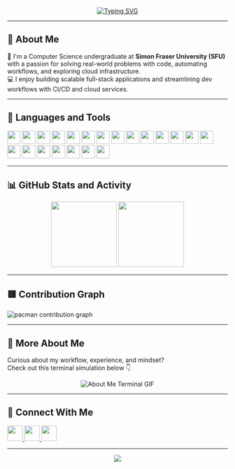 <div align="center">
<a href="https://git.io/typing-svg">
  <img src="https://readme-typing-svg.herokuapp.com?font=Fira+Code&pause=1000&background=FFFFFF00&center=true&vCenter=true&width=435&lines=Hi%2C+I'm+Krish+Bedi;Software+Engineer+%7C+Cloud+Enthusiast;Always+Learning%2C+Always+Building" alt="Typing SVG" /></a>
</div>

---

## 🚀 About Me

🔧 I'm a Computer Science undergraduate at **Simon Fraser University (SFU)** with a passion for solving real-world problems with code, automating workflows, and exploring cloud infrastructure.  
💻 I enjoy building scalable full-stack applications and streamlining dev workflows with CI/CD and cloud services.

---

## 🧰 Languages and Tools

<div align="left">
  <img src="https://cdn.jsdelivr.net/gh/devicons/devicon/icons/javascript/javascript-original.svg" height="30" />
  <img src="https://cdn.jsdelivr.net/gh/devicons/devicon/icons/typescript/typescript-original.svg" height="30" />
  <img src="https://cdn.jsdelivr.net/gh/devicons/devicon/icons/react/react-original.svg" height="30" />
  <img src="https://cdn.jsdelivr.net/gh/devicons/devicon/icons/html5/html5-original.svg" height="30" />
  <img src="https://cdn.jsdelivr.net/gh/devicons/devicon/icons/css3/css3-original.svg" height="30" />
  <img src="https://cdn.jsdelivr.net/gh/devicons/devicon/icons/python/python-original.svg" height="30" />
  <img src="https://cdn.jsdelivr.net/gh/devicons/devicon/icons/csharp/csharp-original.svg" height="30" />
  <img src="https://cdn.jsdelivr.net/gh/devicons/devicon/icons/ansible/ansible-original.svg" height="30" />
  <img src="https://cdn.jsdelivr.net/gh/devicons/devicon/icons/git/git-original.svg" height="30" />
  <img src="https://cdn.jsdelivr.net/gh/devicons/devicon/icons/graphql/graphql-plain.svg" height="30" />
  <img src="https://cdn.jsdelivr.net/gh/devicons/devicon/icons/java/java-original.svg" height="30" />
  <img src="https://cdn.jsdelivr.net/gh/devicons/devicon/icons/jupyter/jupyter-original.svg" height="30" />
  <img src="https://cdn.jsdelivr.net/gh/devicons/devicon/icons/kaggle/kaggle-original.svg" height="30" />
  <img src="https://cdn.jsdelivr.net/gh/devicons/devicon/icons/kubernetes/kubernetes-plain.svg" height="30" />
  <img src="https://cdn.jsdelivr.net/gh/devicons/devicon/icons/nodejs/nodejs-original.svg" height="30" />
  <img src="https://cdn.jsdelivr.net/gh/devicons/devicon/icons/nginx/nginx-original.svg" height="30" />
  <img src="https://cdn.jsdelivr.net/gh/devicons/devicon/icons/nextjs/nextjs-original.svg" height="30" />
  <img src="https://cdn.jsdelivr.net/gh/devicons/devicon/icons/numpy/numpy-original.svg" height="30" />
  <img src="https://cdn.jsdelivr.net/gh/devicons/devicon/icons/pytest/pytest-original.svg" height="30" />
  <img src="https://cdn.jsdelivr.net/gh/devicons/devicon/icons/rstudio/rstudio-original.svg" height="30" />
  <img src="https://cdn.jsdelivr.net/gh/devicons/devicon/icons/tensorflow/tensorflow-original.svg" height="30" />
</div>

---

## 📊 GitHub Stats and Activity

<div align="center">
  <img src="https://github-readme-stats.vercel.app/api?username=krishbedi17&hide_title=false&hide_rank=false&show_icons=true&include_all_commits=true&count_private=true&disable_animations=false&theme=dracula&locale=en&hide_border=true&custom_title=Statistics" height="150" />
  <img src="https://github-readme-stats.vercel.app/api/top-langs?username=krishbedi17&locale=en&hide_title=false&layout=compact&card_width=320&langs_count=5&theme=dracula&hide_border=true" height="150" />
</div>

---

## 🟨 Contribution Graph

<picture>
  <source media="(prefers-color-scheme: dark)" srcset="https://raw.githubusercontent.com/krishbedi17/krishbedi17/output/pacman-contribution-graph-dark.svg">
  <source media="(prefers-color-scheme: light)" srcset="https://raw.githubusercontent.com/krishbedi17/krishbedi17/output/pacman-contribution-graph.svg">
  <img alt="pacman contribution graph" src="https://raw.githubusercontent.com/krishbedi17/krishbedi17/output/pacman-contribution-graph.svg">
</picture>

---

## 📖 More About Me

Curious about my workflow, experience, and mindset?  
Check out this terminal simulation below 👇

<div align="center">
  <img src="./assets/terminalGif.gif" alt="About Me Terminal GIF" />
</div>

---

## 🔗 Connect With Me

<div align="left">
  <a href="https://www.linkedin.com/in/krish-bedi-71aa18248/" target="_blank">
    <img src="https://img.shields.io/static/v1?message=LinkedIn&logo=linkedin&label=&color=0077B5&logoColor=white&labelColor=&style=for-the-badge" height="35" />
  </a>
  <a href="mailto:kba89@sfu.ca">
    <img src="https://img.shields.io/static/v1?message=Gmail&logo=gmail&label=&color=D14836&logoColor=white&labelColor=&style=for-the-badge" height="35" />
  </a>
  <a href="https://discord.com/users/krish5448" target="_blank">
    <img src="https://img.shields.io/static/v1?message=Discord&logo=discord&label=&color=7289DA&logoColor=white&labelColor=&style=for-the-badge" height="35" />
  </a>
</div>

---

<div align="center">
  <img src="https://profile-counter.glitch.me/krishbedi17/count.svg?" />
</div>
